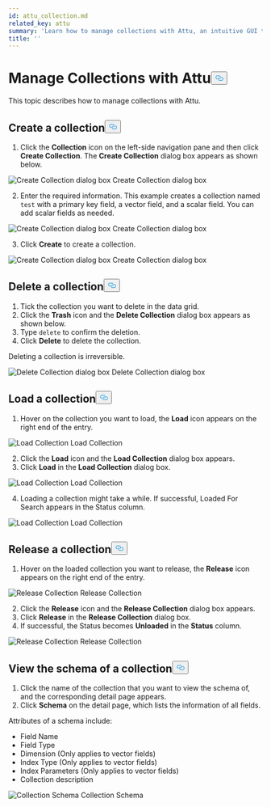 ```yaml
---
id: attu_collection.md
related_key: attu
summary: 'Learn how to manage collections with Attu, an intuitive GUI tool for Milvus.'
title: ''
---
```

<h1 id="Manage-Collections-with-Attu" class="common-anchor-header">Manage Collections with Attu<button data-href="#Manage-Collections-with-Attu" class="anchor-icon" translate="no">
      <svg translate="no"
        aria-hidden="true"
        focusable="false"
        height="20"
        version="1.1"
        viewBox="0 0 16 16"
        width="16"
      >
        <path
          fill="#0092E4"
          fill-rule="evenodd"
          d="M4 9h1v1H4c-1.5 0-3-1.69-3-3.5S2.55 3 4 3h4c1.45 0 3 1.69 3 3.5 0 1.41-.91 2.72-2 3.25V8.59c.58-.45 1-1.27 1-2.09C10 5.22 8.98 4 8 4H4c-.98 0-2 1.22-2 2.5S3 9 4 9zm9-3h-1v1h1c1 0 2 1.22 2 2.5S13.98 12 13 12H9c-.98 0-2-1.22-2-2.5 0-.83.42-1.64 1-2.09V6.25c-1.09.53-2 1.84-2 3.25C6 11.31 7.55 13 9 13h4c1.45 0 3-1.69 3-3.5S14.5 6 13 6z"
        ></path>
      </svg>
    </button></h1><p>This topic describes how to manage collections with Attu.</p>
<h2 id="Create-a-collection" class="common-anchor-header">Create a collection<button data-href="#Create-a-collection" class="anchor-icon" translate="no">
      <svg translate="no"
        aria-hidden="true"
        focusable="false"
        height="20"
        version="1.1"
        viewBox="0 0 16 16"
        width="16"
      >
        <path
          fill="#0092E4"
          fill-rule="evenodd"
          d="M4 9h1v1H4c-1.5 0-3-1.69-3-3.5S2.55 3 4 3h4c1.45 0 3 1.69 3 3.5 0 1.41-.91 2.72-2 3.25V8.59c.58-.45 1-1.27 1-2.09C10 5.22 8.98 4 8 4H4c-.98 0-2 1.22-2 2.5S3 9 4 9zm9-3h-1v1h1c1 0 2 1.22 2 2.5S13.98 12 13 12H9c-.98 0-2-1.22-2-2.5 0-.83.42-1.64 1-2.09V6.25c-1.09.53-2 1.84-2 3.25C6 11.31 7.55 13 9 13h4c1.45 0 3-1.69 3-3.5S14.5 6 13 6z"
        ></path>
      </svg>
    </button></h2><ol>
<li>Click the <strong>Collection</strong> icon on the left-side navigation pane and then click <strong>Create Collection</strong>. The <strong>Create Collection</strong> dialog box appears as shown below.</li>
</ol>
<p>
  <span class="img-wrapper">
    <img translate="no" src="/docs/v2.2.x/assets/attu/create_collection_dialog_box1.png" alt="Create Collection dialog box" class="doc-image" id="create-collection-dialog-box" />
    <span>Create Collection dialog box</span>
  </span>
</p>
<ol start="2">
<li>Enter the required information. This example creates a collection named <code translate="no">test</code> with a primary key field, a vector field, and a scalar field. You can add scalar fields as needed.</li>
</ol>
<p>
  <span class="img-wrapper">
    <img translate="no" src="/docs/v2.2.x/assets/attu/create_collection_dialog_box2.png" alt="Create Collection dialog box" class="doc-image" id="create-collection-dialog-box" />
    <span>Create Collection dialog box</span>
  </span>
</p>
<ol start="3">
<li>Click <strong>Create</strong> to create a collection.</li>
</ol>
<p>
  <span class="img-wrapper">
    <img translate="no" src="/docs/v2.2.x/assets/attu/create_collection_dialog_box3.png" alt="Create Collection dialog box" class="doc-image" id="create-collection-dialog-box" />
    <span>Create Collection dialog box</span>
  </span>
</p>
<h2 id="Delete-a-collection" class="common-anchor-header">Delete a collection<button data-href="#Delete-a-collection" class="anchor-icon" translate="no">
      <svg translate="no"
        aria-hidden="true"
        focusable="false"
        height="20"
        version="1.1"
        viewBox="0 0 16 16"
        width="16"
      >
        <path
          fill="#0092E4"
          fill-rule="evenodd"
          d="M4 9h1v1H4c-1.5 0-3-1.69-3-3.5S2.55 3 4 3h4c1.45 0 3 1.69 3 3.5 0 1.41-.91 2.72-2 3.25V8.59c.58-.45 1-1.27 1-2.09C10 5.22 8.98 4 8 4H4c-.98 0-2 1.22-2 2.5S3 9 4 9zm9-3h-1v1h1c1 0 2 1.22 2 2.5S13.98 12 13 12H9c-.98 0-2-1.22-2-2.5 0-.83.42-1.64 1-2.09V6.25c-1.09.53-2 1.84-2 3.25C6 11.31 7.55 13 9 13h4c1.45 0 3-1.69 3-3.5S14.5 6 13 6z"
        ></path>
      </svg>
    </button></h2><ol>
<li>Tick the collection you want to delete in the data grid.</li>
<li>Click the <strong>Trash</strong> icon and the <strong>Delete Collection</strong> dialog box appears as shown below.</li>
<li>Type <code translate="no">delete</code> to confirm the deletion.</li>
<li>Click <strong>Delete</strong> to delete the collection.</li>
</ol>
<div class="alert caution">
Deleting a collection is irreversible.
</div>
<p>
  <span class="img-wrapper">
    <img translate="no" src="/docs/v2.2.x/assets/attu/delete_collection.png" alt="Delete Collection dialog box" class="doc-image" id="delete-collection-dialog-box" />
    <span>Delete Collection dialog box</span>
  </span>
</p>
<h2 id="Load-a-collection" class="common-anchor-header">Load a collection<button data-href="#Load-a-collection" class="anchor-icon" translate="no">
      <svg translate="no"
        aria-hidden="true"
        focusable="false"
        height="20"
        version="1.1"
        viewBox="0 0 16 16"
        width="16"
      >
        <path
          fill="#0092E4"
          fill-rule="evenodd"
          d="M4 9h1v1H4c-1.5 0-3-1.69-3-3.5S2.55 3 4 3h4c1.45 0 3 1.69 3 3.5 0 1.41-.91 2.72-2 3.25V8.59c.58-.45 1-1.27 1-2.09C10 5.22 8.98 4 8 4H4c-.98 0-2 1.22-2 2.5S3 9 4 9zm9-3h-1v1h1c1 0 2 1.22 2 2.5S13.98 12 13 12H9c-.98 0-2-1.22-2-2.5 0-.83.42-1.64 1-2.09V6.25c-1.09.53-2 1.84-2 3.25C6 11.31 7.55 13 9 13h4c1.45 0 3-1.69 3-3.5S14.5 6 13 6z"
        ></path>
      </svg>
    </button></h2><ol>
<li>Hover on the collection you want to load, the <strong>Load</strong> icon appears on the right end of the entry.</li>
</ol>
<p>
  <span class="img-wrapper">
    <img translate="no" src="/docs/v2.2.x/assets/attu/load_collection1.png" alt="Load Collection" class="doc-image" id="load-collection" />
    <span>Load Collection</span>
  </span>
</p>
<ol start="2">
<li>Click the <strong>Load</strong> icon and the <strong>Load Collection</strong> dialog box appears.</li>
<li>Click <strong>Load</strong> in the <strong>Load Collection</strong> dialog box.</li>
</ol>
<p>
  <span class="img-wrapper">
    <img translate="no" src="/docs/v2.2.x/assets/attu/load_collection2.png" alt="Load Collection" class="doc-image" id="load-collection" />
    <span>Load Collection</span>
  </span>
</p>
<ol start="4">
<li>Loading a collection might take a while. If successful, Loaded For Search appears in the Status column.</li>
</ol>
<p>
  <span class="img-wrapper">
    <img translate="no" src="/docs/v2.2.x/assets/attu/load_collection3.png" alt="Load Collection" class="doc-image" id="load-collection" />
    <span>Load Collection</span>
  </span>
</p>
<h2 id="Release-a-collection" class="common-anchor-header">Release a collection<button data-href="#Release-a-collection" class="anchor-icon" translate="no">
      <svg translate="no"
        aria-hidden="true"
        focusable="false"
        height="20"
        version="1.1"
        viewBox="0 0 16 16"
        width="16"
      >
        <path
          fill="#0092E4"
          fill-rule="evenodd"
          d="M4 9h1v1H4c-1.5 0-3-1.69-3-3.5S2.55 3 4 3h4c1.45 0 3 1.69 3 3.5 0 1.41-.91 2.72-2 3.25V8.59c.58-.45 1-1.27 1-2.09C10 5.22 8.98 4 8 4H4c-.98 0-2 1.22-2 2.5S3 9 4 9zm9-3h-1v1h1c1 0 2 1.22 2 2.5S13.98 12 13 12H9c-.98 0-2-1.22-2-2.5 0-.83.42-1.64 1-2.09V6.25c-1.09.53-2 1.84-2 3.25C6 11.31 7.55 13 9 13h4c1.45 0 3-1.69 3-3.5S14.5 6 13 6z"
        ></path>
      </svg>
    </button></h2><ol>
<li>Hover on the loaded collection you want to release, the <strong>Release</strong> icon appears on the right end of the entry.</li>
</ol>
<p>
  <span class="img-wrapper">
    <img translate="no" src="/docs/v2.2.x/assets/attu/release_collection1.png" alt="Release Collection" class="doc-image" id="release-collection" />
    <span>Release Collection</span>
  </span>
</p>
<ol start="2">
<li>Click the <strong>Release</strong> icon and the <strong>Release Collection</strong> dialog box appears.</li>
<li>Click <strong>Release</strong> in the <strong>Release Collection</strong> dialog box.</li>
<li>If successful, the Status becomes <strong>Unloaded</strong> in the <strong>Status</strong> column.</li>
</ol>
<p>
  <span class="img-wrapper">
    <img translate="no" src="/docs/v2.2.x/assets/attu/release_collection2.png" alt="Release Collection" class="doc-image" id="release-collection" />
    <span>Release Collection</span>
  </span>
</p>
<h2 id="View-the-schema-of-a-collection" class="common-anchor-header">View the schema of a collection<button data-href="#View-the-schema-of-a-collection" class="anchor-icon" translate="no">
      <svg translate="no"
        aria-hidden="true"
        focusable="false"
        height="20"
        version="1.1"
        viewBox="0 0 16 16"
        width="16"
      >
        <path
          fill="#0092E4"
          fill-rule="evenodd"
          d="M4 9h1v1H4c-1.5 0-3-1.69-3-3.5S2.55 3 4 3h4c1.45 0 3 1.69 3 3.5 0 1.41-.91 2.72-2 3.25V8.59c.58-.45 1-1.27 1-2.09C10 5.22 8.98 4 8 4H4c-.98 0-2 1.22-2 2.5S3 9 4 9zm9-3h-1v1h1c1 0 2 1.22 2 2.5S13.98 12 13 12H9c-.98 0-2-1.22-2-2.5 0-.83.42-1.64 1-2.09V6.25c-1.09.53-2 1.84-2 3.25C6 11.31 7.55 13 9 13h4c1.45 0 3-1.69 3-3.5S14.5 6 13 6z"
        ></path>
      </svg>
    </button></h2><ol>
<li>Click the name of the collection that you want to view the schema of, and the corresponding detail page appears.</li>
<li>Click <strong>Schema</strong> on the detail page, which lists the information of all fields.</li>
</ol>
<p>Attributes of a schema include:</p>
<ul>
<li>Field Name</li>
<li>Field Type</li>
<li>Dimension (Only applies to vector fields)</li>
<li>Index Type (Only applies to vector fields)</li>
<li>Index Parameters (Only applies to vector fields)</li>
<li>Collection description</li>
</ul>
<p>
  <span class="img-wrapper">
    <img translate="no" src="/docs/v2.2.x/assets/attu/collection_schema.png" alt="Collection Schema" class="doc-image" id="collection-schema" />
    <span>Collection Schema</span>
  </span>
</p>
